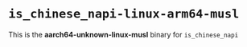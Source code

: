 # `is_chinese_napi-linux-arm64-musl`

This is the **aarch64-unknown-linux-musl** binary for `is_chinese_napi`
